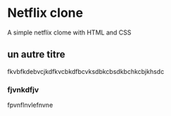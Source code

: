 # Netflix clone

A simple netflix clome with HTML and CSS

## un autre titre

fkvbfkdebvcjkdfkvcbkdfbcvksdbkcbsdkbchkcbjkhsdc

### fjvnkdfjv

fpvnflnvlefnvne
